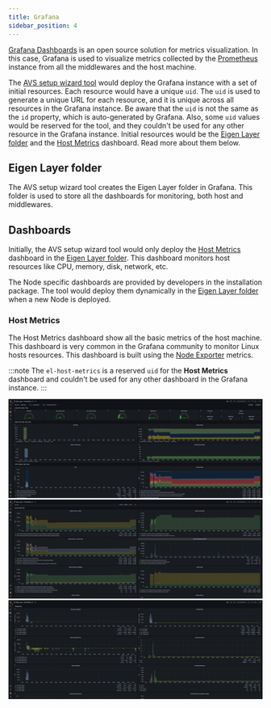 ```yaml
---
title: Grafana
sidebar_position: 4
---
```


[Grafana Dashboards](https://grafana.com/) is an open source solution for metrics visualization. In this case, Grafana is used to visualize metrics collected by the [Prometheus](/docs/monitoring/prometheus) instance from all the middlewares and the host machine.

The [AVS setup wizard tool](../wizard/intro) would deploy the Grafana instance with a set of initial resources. Each resource would have a unique `uid`. The `uid` is used to generate a unique URL for each resource, and it is unique across all resources in the Grafana instance. Be aware that the `uid` is not the same as the `id` property, which is auto-generated by Grafana. Also, some `uid` values would be reserved for the tool, and they couldn't be used for any other resource in the Grafana instance. Initial resources would be the [Eigen Layer folder](#eigen-layer-folder) and the [Host Metrics](#host-metrics) dashboard. Read more about them below.

## Eigen Layer folder

The AVS setup wizard tool creates the Eigen Layer folder in Grafana. This folder is used to store all the dashboards for monitoring, both host and middlewares.

## Dashboards

Initially, the AVS setup wizard tool would only deploy the [Host Metrics](#host-metrics) dashboard in the [Eigen Layer folder](#eigen-layer-folder). This dashboard monitors host resources like CPU, memory, disk, network, etc.

The Node specific dashboards are provided by developers in the installation package. The tool would deploy them dynamically in the [Eigen Layer folder](#eigen-layer-folder) when a new Node is deployed.

### Host Metrics

The Host Metrics dashboard show all the basic metrics of the host machine. This dashboard is very common in the Grafana community to monitor Linux hosts resources. This dashboard is built using the [Node Exporter](/docs/monitoring/node-exporter) metrics.

:::note
The `el-host-metrics` is a reserved `uid` for the **Host Metrics** dashboard and couldn't be used for any other dashboard in the Grafana instance.
:::

![](/img/grafana/el-host-metrics-1.png)
![](/img/grafana/el-host-metrics-2.png)
![](/img/grafana/el-host-metrics-3.png)

